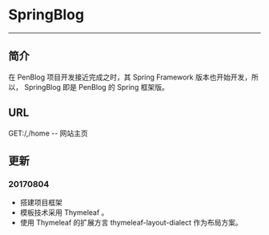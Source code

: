 # SpringBlog

****

## 简介
  在 PenBlog 项目开发接近完成之时，其 Spring Framework 
版本也开始开发，所以， SpringBlog 即是 PenBlog 的 
Spring 框架版。

## URL

  GET:/,/home -- 网站主页
  
## 更新
### 20170804
  * 搭建项目框架
  * 模板技术采用 Thymeleaf 。
  * 使用 Thymeleaf 的扩展方言 thymeleaf-layout-dialect 作为布局方案。
